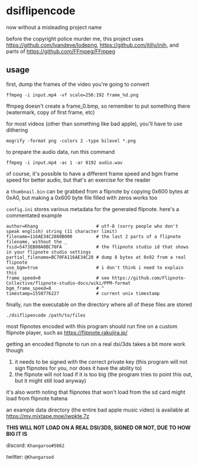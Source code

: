 # dsiflipencode
now without a misleading project name

before the copyright police murder me, this project uses https://github.com/lvandeve/lodepng, https://github.com/jtilly/inih, and parts of https://github.com/FFmpeg/FFmpeg

## usage
first, dump the frames of the video you're going to convert
```
ffmpeg -i input.mp4 -vf scale=256:192 frame_%d.png
```
ffmpeg doesn't create a frame_0.bmp, so remember to put something there (watermark, copy of first frame, etc)

for most videos (other than something like bad apple), you'll have to use dithering
```
mogrify -format png -colors 2 -type bilevel *.png
```
to prepare the audio data, run this command
```
ffmpeg -i input.mp4 -ac 1 -ar 8192 audio.wav
```
of course, it's possible to have a different frame speed and bgm frame speed for better audio, but that's an exercise for the reader

a `thumbnail.bin` can be grabbed from a flipnote by copying 0x600 bytes at 0xA0, but making a 0x600 byte file filled with zeros works too

`config.ini` stores various metadata for the generated flipnote. here's a commentated example
```
author=Khang                      # utf-8 (sorry people who don't speak english) string (11 character limit)
filename=116AE34C2880B000         # the last 2 parts of a flipnote filename, without the _
fsid=5473EB00A0BC70FA             # the flipnote studio id that shows in your flipnote studio settings
partial_filename=BC70FA116AE34C28 # dump 8 bytes at 0x92 from a real flipnote
use_bgm=true                      # i don't think i need to explain this
frame_speed=8                     # see https://github.com/Flipnote-Collective/flipnote-studio-docs/wiki/PPM-format
bgm_frame_speed=8                 # ^
timestamp=1550776227              # current unix timestamp
```
finally, run the executable on the directory where all of these files are stored
```
./dsiflipencode /path/to/files
```
most flipnotes encoded with this program should run fine on a custom flipnote player, such as https://flipnote.rakujira.jp/

getting an encoded flipnote to run on a real dsi/3ds takes a bit more work though

1. it needs to be signed with the correct private key (this program will not sign flipnotes for you, nor does it have the ability to)
2. the flipnote will not load if it is too big (the program tries to point this out, but it might still load anyway)

it's also worth noting that flipnotes that won't load from the sd card might load from flipnote hatena

an example data directory (the entire bad apple music video) is available at https://my.mixtape.moe/jwpkte.7z

**THIS WILL NOT LOAD ON A REAL DSI/3DS, SIGNED OR NOT, DUE TO HOW BIG IT IS**


discord: `Khangaroo#5062`

twitter: `@Khangarood`
